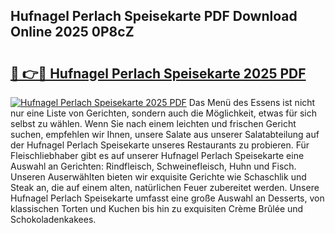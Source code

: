 ## Hufnagel Perlach Speisekarte PDF Download Online 2025 0P8cZ

# <h2><a href="http://gca2g2.nevu.top/?p=Hufnagel+Perlach+Speisekarte">🔗 👉🔴 Hufnagel Perlach Speisekarte 2025 PDF</a></h2>

[![Hufnagel Perlach Speisekarte 2025 PDF](https://i.imgur.com/dBaPXMq.png)](http://gca2g2.nevu.top/?p=Hufnagel+Perlach+Speisekarte)
Das Menü des Essens ist nicht nur eine Liste von Gerichten, sondern auch die Möglichkeit, etwas für sich selbst zu wählen. Wenn Sie nach einem leichten und frischen Gericht suchen, empfehlen wir Ihnen, unsere Salate aus unserer Salatabteilung auf der Hufnagel Perlach Speisekarte unseres Restaurants zu probieren. Für Fleischliebhaber gibt es auf unserer Hufnagel Perlach Speisekarte eine Auswahl an Gerichten: Rindfleisch, Schweinefleisch, Huhn und Fisch. Unseren Auserwählten bieten wir exquisite Gerichte wie Schaschlik und Steak an, die auf einem alten, natürlichen Feuer zubereitet werden. Unsere Hufnagel Perlach Speisekarte umfasst eine große Auswahl an Desserts, von klassischen Torten und Kuchen bis hin zu exquisiten Crème Brûlée und Schokoladenkakees.
